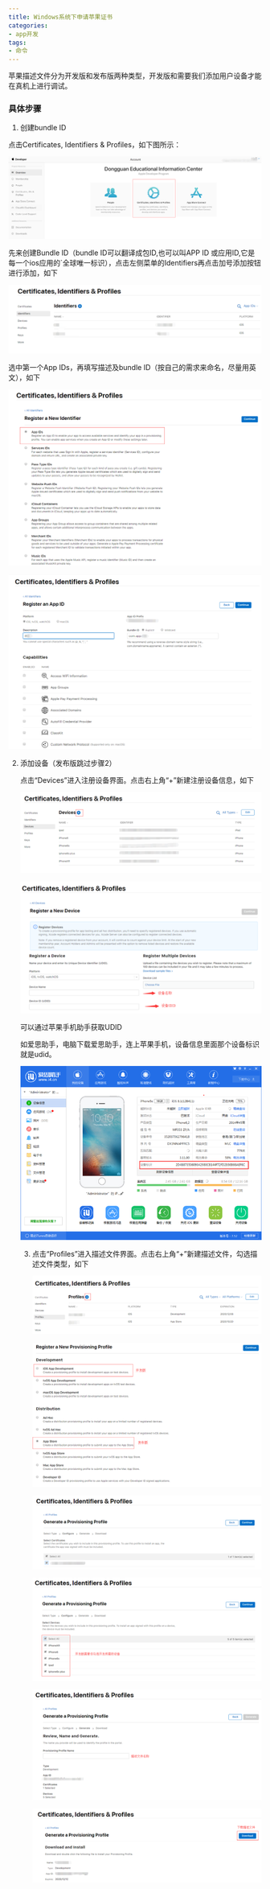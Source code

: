 ```yaml
---
title: Windows系统下申请苹果证书
categories:
- app开发
tags:
- 命令
---
```




苹果描述文件分为开发版和发布版两种类型，开发版和需要我们添加用户设备才能在真机上进行调试。

### 具体步骤

1. 创建bundle ID

点击Certificates, Identifiers & Profiles，如下图所示：

![Certificates, Identifiers & Profiles](HBuilder实现微信登录/16.png)

先来创建Bundle ID（bundle ID可以翻译成包ID,也可以叫APP ID 或应用ID,它是每一个ios应用的`全球唯一标识），点击左侧菜单的Identifiers再点击加号添加按钮进行添加，如下

![Bundle ID](HBuilder实现微信登录/14.png)

选中第一个App IDs，再填写描述及bundle ID（按自己的需求来命名，尽量用英文），如下

![App IDs](HBuilder实现微信登录/15.png)

![名称](HBuilder实现微信登录/17.png)

2. 添加设备（发布版跳过步骤2）

   点击“Devices”进入注册设备界面。点击右上角“+”新建注册设备信息，如下

   ![设备](HBuilder实现微信登录/19.png)

   ![设备信息](HBuilder实现微信登录/13.png)

   可以通过苹果手机助手获取UDID

   如爱思助手，电脑下载爱思助手，连上苹果手机，设备信息里面那个设备标识就是udid。

   ![手机助手](HBuilder实现微信登录/18.png)

   3. 点击“Profiles”进入描述文件界面。点击右上角“+”新建描述文件，勾选描述文件类型，如下

      ![描述文件](HBuilder实现微信登录/20.png)

      ![描述文件类型](HBuilder实现微信登录/12.png)

      ![勾选证书](HBuilder实现微信登录/21.png)

      ![勾选设备](HBuilder实现微信登录/22.png)

      ![描述文件名称](HBuilder实现微信登录/23.png)

      ![下载描述文件](HBuilder实现微信登录/24.png)



